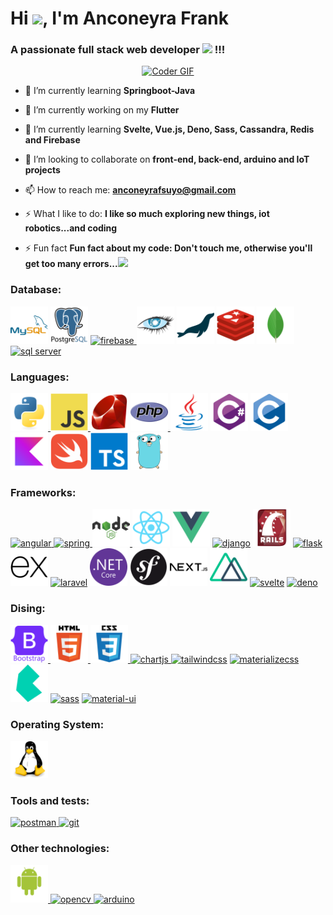 <h1>Hi <img src="https://github.com/TheDudeThatCode/TheDudeThatCode/blob/master/Assets/Hi.gif" width="38px">, I'm Anconeyra Frank</h1>

<h3>A passionate full stack web developer <img src="https://media.giphy.com/media/WUlplcMpOCEmTGBtBW/giphy.gif" width="30"> !!!</h3>

<p align="center">
<a href="#"><img src="https://media.giphy.com/media/SWoSkN6DxTszqIKEqv/giphy.gif" alt="Coder GIF" width="500" height="400"></a>
</p>

- 🌱 I’m currently learning **Springboot-Java**

- 🔭 I’m currently working on my **Flutter**

- 🌱 I’m currently learning **Svelte, Vue.js, Deno, Sass, Cassandra, Redis and Firebase**

- 👯 I’m looking to collaborate on **front-end, back-end, arduino and IoT projects**

- 📫 How to reach me: **anconeyrafsuyo@gmail.com**

- ⚡ What I like to do: **I like so much exploring new things, iot robotics...and coding**

- ⚡ Fun fact **Fun fact about my code: Don't touch me, otherwise you'll get too many errors...**<img src="https://media.giphy.com/media/m6OomwWCojfS8/giphy.gif" width="34">
<h3 align="left">Database:</h3>
<a href="https://www.mysql.com/" target="_blank" rel="noreferrer">
<img src="https://raw.githubusercontent.com/devicons/devicon/master/icons/mysql/mysql-original-wordmark.svg" alt="mysql" width="60" height="60"/></a> 
<a href="https://www.postgresql.org" target="_blank" rel="noreferrer">
<img src="https://raw.githubusercontent.com/devicons/devicon/master/icons/postgresql/postgresql-original-wordmark.svg" alt="postgresql" width="60" height="60"/></a>
<a href="https://firebase.google.com/" target="_blank" rel="noreferrer"> <img src="https://www.vectorlogo.zone/logos/firebase/firebase-icon.svg" alt="firebase" width="60" height="60"/> </a>
<a href="https://cassandra.apache.org/_/index.html" target="_blank" rel="noreferrer">
<img src="https://raw.githubusercontent.com/devicons/devicon/master/icons/cassandra/cassandra-original.svg" alt="cassandra" width="60" height="60"/></a>
<a href="https://mariadb.org/" target="_blank" rel="noreferrer">
<img src="https://raw.githubusercontent.com/devicons/devicon/master/icons/mariadb/mariadb-original.svg" alt="mariadb" width="60" height="60"/></a>
<a href="https://redis.io/" target="_blank" rel="noreferrer">
<img src="https://raw.githubusercontent.com/devicons/devicon/master/icons/redis/redis-original.svg" alt="redis" width="60" height="60"/></a>
<a href="https://www.mongodb.com/" target="_blank" rel="noreferrer">
<img src="https://raw.githubusercontent.com/devicons/devicon/master/icons/mongodb/mongodb-original.svg" alt="mongodb" width="60" height="60"/></a>
<a href="https://www.microsoft.com/en-us/sql-server" target="_blank" rel="noreferrer">
<img src="https://www.svgrepo.com/show/303229/microsoft-sql-server-logo.svg" alt="sql server" width="60" height="60"/></a>

<h3 align="left">Languages:</h3>
<a href="https://www.python.org" target="_blank" rel="noreferrer"> <img src="https://raw.githubusercontent.com/devicons/devicon/master/icons/python/python-original.svg" alt="python" width="60" height="60"/> </a>
<a href="https://developer.mozilla.org/en-US/docs/Web/JavaScript" target="_blank" rel="noreferrer"> <img src="https://raw.githubusercontent.com/devicons/devicon/master/icons/javascript/javascript-original.svg" alt="javascript" width="60" height="60"/> </a>
<a href="https://www.ruby-lang.org/" target="_blank" rel="noreferrer">
<img src="https://raw.githubusercontent.com/devicons/devicon/master/icons/ruby/ruby-original.svg" alt="ruby" width="60" height="60"/></a>
<a href="https://www.php.net/" target="_blank" rel="noreferrer">
<img src="https://raw.githubusercontent.com/devicons/devicon/master/icons/php/php-original.svg" alt="php" width="60" height="60"/> </a>
<a href="https://www.java.com/" target="_blank" rel="noreferrer">
<img src="https://raw.githubusercontent.com/devicons/devicon/master/icons/java/java-original.svg" alt="java" width="60" height="60"/></a>
<a href="https://docs.microsoft.com/en-us/dotnet/csharp/" target="_blank" rel="noreferrer">
<img src="https://raw.githubusercontent.com/devicons/devicon/master/icons/csharp/csharp-original.svg" alt="csharp" width="60" height="60"/></a>
<a href="https://en.wikipedia.org/wiki/C_(programming_language)" target="_blank" rel="noreferrer">
<img src="https://raw.githubusercontent.com/devicons/devicon/master/icons/c/c-original.svg" alt="c" width="60" height="60"/></a>
<a href="https://en.wikipedia.org/wiki/C%2B%2B" target="_blank" rel="noreferrer">
<a href="https://kotlinlang.org/" target="_blank" rel="noreferrer">
<img src="https://raw.githubusercontent.com/devicons/devicon/master/icons/kotlin/kotlin-original.svg" alt="kotlin" width="60" height="60"/></a>
<a href="https://developer.apple.com/swift/" target="_blank" rel="noreferrer">
<img src="https://raw.githubusercontent.com/devicons/devicon/master/icons/swift/swift-original.svg" alt="swift" width="60" height="60"/></a>
<a href="https://www.typescriptlang.org/" target="_blank" rel="noreferrer">
<img src="https://raw.githubusercontent.com/devicons/devicon/master/icons/typescript/typescript-original.svg" alt="typescript" width="60" height="60"/></a>
<a href="https://golang.org/" target="_blank" rel="noreferrer">
<img src="https://raw.githubusercontent.com/devicons/devicon/master/icons/go/go-original.svg" alt="go" width="60" height="60"/></a>

<h3 align="left">Frameworks:</h3>
<a href="https://angular.io" target="_blank" rel="noreferrer"> <img src="https://angular.io/assets/images/logos/angular/angular.svg" alt="angular" width="60" height="60"/> </a>
<a href="https://spring.io/" target="_blank" rel="noreferrer"> <img src="https://www.vectorlogo.zone/logos/springio/springio-icon.svg" alt="spring" width="60" height="60"/> </a>
<a href="https://www.mysql.com/" target="_blank" rel="noreferrer"> <img src="https://raw.githubusercontent.com/devicons/devicon/master/icons/nodejs/nodejs-original-wordmark.svg" alt="nodejs" width="60" height="60"/> </a>
<a href="https://reactjs.org" target="_blank" rel="noreferrer">
<img src="https://raw.githubusercontent.com/devicons/devicon/master/icons/react/react-original.svg" alt="react" width="60" height="60"/></a>
<a href="https://vuejs.org" target="_blank" rel="noreferrer">
<img src="https://raw.githubusercontent.com/devicons/devicon/master/icons/vuejs/vuejs-original.svg" alt="vuejs" width="60" height="60"/></a>
<a href="https://www.djangoproject.com/" target="_blank" rel="noreferrer">
<img src="https://www.djangoproject.com/s/img/logos/django-logo-negative.svg" alt="django" width="60" height="60"/></a>
<a href="https://rubyonrails.org/" target="_blank" rel="noreferrer">
<img src="https://raw.githubusercontent.com/devicons/devicon/master/icons/rails/rails-original-wordmark.svg" alt="rails" width="60" height="60"/></a>
<a href="https://flask.palletsprojects.com/" target="_blank" rel="noreferrer">
<img src="https://www.vectorlogo.zone/logos/pocoo_flask/pocoo_flask-icon.svg" alt="flask" width="60" height="60"/></a>
<a href="https://expressjs.com/" target="_blank" rel="noreferrer">
<img src="https://raw.githubusercontent.com/devicons/devicon/master/icons/express/express-original.svg" alt="express" width="60" height="60"/></a>
<a href="https://laravel.com/" target="_blank" rel="noreferrer">
<img src="https://laravel.com/img/logomark.min.svg" alt="laravel" width="60" height="60"/></a>
<a href="https://dotnet.microsoft.com/apps/aspnet" target="_blank" rel="noreferrer">
<img src="https://raw.githubusercontent.com/devicons/devicon/master/icons/dotnetcore/dotnetcore-original.svg" alt="aspnetcore" width="60" height="60"/></a>
<a href="https://symfony.com/" target="_blank" rel="noreferrer">
<img src="https://raw.githubusercontent.com/devicons/devicon/master/icons/symfony/symfony-original.svg" alt="symfony" width="60" height="60"/></a>
<a href="https://nextjs.org/" target="_blank" rel="noreferrer">
<img src="https://raw.githubusercontent.com/devicons/devicon/master/icons/nextjs/nextjs-original-wordmark.svg" alt="nextjs" width="60" height="60"/></a>
<a href="https://nuxtjs.org/" target="_blank" rel="noreferrer">
<img src="https://raw.githubusercontent.com/devicons/devicon/master/icons/nuxtjs/nuxtjs-original.svg" alt="nuxtjs" width="60" height="60"/></a>
<a href="https://svelte.dev/" target="_blank" rel="noreferrer">
<img src="https://upload.wikimedia.org/wikipedia/commons/1/1b/Svelte_Logo.svg" alt="svelte" width="60" height="60"/></a>
<a href="https://deno.land/" target="_blank" rel="noreferrer">
<img src="https://deno.land/logo.svg" alt="deno" width="60" height="60"/></a>

<h3 align="left">Dising:</h3>
<a href="https://getbootstrap.com" target="_blank" rel="noreferrer"> <img src="https://raw.githubusercontent.com/devicons/devicon/master/icons/bootstrap/bootstrap-plain-wordmark.svg" alt="bootstrap" width="60" height="60"/>
<a href="https://www.w3.org/html/" target="_blank" rel="noreferrer"> <img src="https://raw.githubusercontent.com/devicons/devicon/master/icons/html5/html5-original-wordmark.svg" alt="html5" width="60" height="60"/> </a> 
<a href="https://www.w3schools.com/css/" target="_blank" rel="noreferrer"> <img src="https://raw.githubusercontent.com/devicons/devicon/master/icons/css3/css3-original-wordmark.svg" alt="css3" width="60" height="60"/> </a>
<a href="https://www.chartjs.org" target="_blank" rel="noreferrer"> <img src="https://www.chartjs.org/media/logo-title.svg" alt="chartjs" width="60" height="60"/> </a> 
<a href="https://tailwindcss.com/" target="_blank" rel="noreferrer">
<img src="https://www.vectorlogo.zone/logos/tailwindcss/tailwindcss-icon.svg" alt="tailwindcss" width="60" height="60"/></a>
<a href="https://materializecss.com/" target="_blank" rel="noreferrer">
<img src="https://materializecss.com/images/favicon/favicon-32x32.png" alt="materializecss" width="60" height="60"/>
</a>
<a href="https://bulma.io/" target="_blank" rel="noreferrer">
<img src="https://raw.githubusercontent.com/devicons/devicon/master/icons/bulma/bulma-plain.svg" alt="bulma" width="60" height="60"/></a>
<a href="https://sass-lang.com/" target="_blank" rel="noreferrer">
<img src="https://sass-lang.com/favicon.ico" alt="sass" width="60" height="60"/></a>
<a href="https://mui.com/" target="_blank" rel="noreferrer">
<img src="https://mui.com/static/logo_black.svg" alt="material-ui" width="60" height="60"/></a>

<h3 align="left">Operating System:</h3>
<a href="https://www.linux.org/" target="_blank" rel="noreferrer"> <img src="https://raw.githubusercontent.com/devicons/devicon/master/icons/linux/linux-original.svg" alt="linux" width="60" height="60"/> </a>

<h3 align="left">Tools and tests:</h3>
<a href="https://postman.com" target="_blank" rel="noreferrer"> <img src="https://www.vectorlogo.zone/logos/getpostman/getpostman-icon.svg" alt="postman" width="60" height="60"/> </a>  
<a href="https://git-scm.com/" target="_blank" rel="noreferrer"> <img src="https://www.vectorlogo.zone/logos/git-scm/git-scm-icon.svg" alt="git" width="60" height="60"/> </a>

 
<h3 align="left">Other technologies:</h3>
<p align="left"> <a href="https://developer.android.com" target="_blank" rel="noreferrer"> <img src="https://raw.githubusercontent.com/devicons/devicon/master/icons/android/android-original-wordmark.svg" alt="android" width="60" height="60"/> </a>
<a href="https://opencv.org/" target="_blank" rel="noreferrer"> <img src="https://www.vectorlogo.zone/logos/opencv/opencv-icon.svg" alt="opencv" width="60" height="60"/> </a> 
<a href="https://www.arduino.cc/" target="_blank" rel="noreferrer"> <img src="https://cdn.worldvectorlogo.com/logos/arduino-1.svg" alt="arduino" width="60" height="60"/> </a>        </p>
